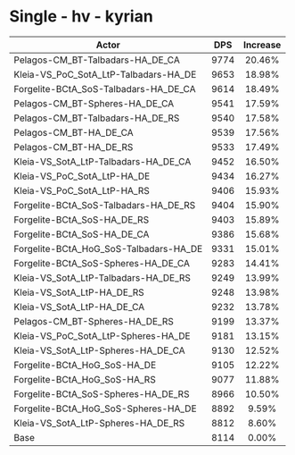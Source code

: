 # Single - hv - kyrian
| Actor | DPS | Increase |
|---|:---:|:---:|
|Pelagos-CM_BT-Talbadars-HA_DE_CA|9774|20.46%|
|Kleia-VS_PoC_SotA_LtP-Talbadars-HA_DE|9653|18.98%|
|Forgelite-BCtA_SoS-Talbadars-HA_DE_CA|9614|18.49%|
|Pelagos-CM_BT-Spheres-HA_DE_CA|9541|17.59%|
|Pelagos-CM_BT-Talbadars-HA_DE_RS|9540|17.58%|
|Pelagos-CM_BT-HA_DE_CA|9539|17.56%|
|Pelagos-CM_BT-HA_DE_RS|9533|17.49%|
|Kleia-VS_SotA_LtP-Talbadars-HA_DE_CA|9452|16.50%|
|Kleia-VS_PoC_SotA_LtP-HA_DE|9434|16.27%|
|Kleia-VS_PoC_SotA_LtP-HA_RS|9406|15.93%|
|Forgelite-BCtA_SoS-Talbadars-HA_DE_RS|9404|15.90%|
|Forgelite-BCtA_SoS-HA_DE_RS|9403|15.89%|
|Forgelite-BCtA_SoS-HA_DE_CA|9386|15.68%|
|Forgelite-BCtA_HoG_SoS-Talbadars-HA_DE|9331|15.01%|
|Forgelite-BCtA_SoS-Spheres-HA_DE_CA|9283|14.41%|
|Kleia-VS_SotA_LtP-Talbadars-HA_DE_RS|9249|13.99%|
|Kleia-VS_SotA_LtP-HA_DE_RS|9248|13.98%|
|Kleia-VS_SotA_LtP-HA_DE_CA|9232|13.78%|
|Pelagos-CM_BT-Spheres-HA_DE_RS|9199|13.37%|
|Kleia-VS_PoC_SotA_LtP-Spheres-HA_DE|9181|13.15%|
|Kleia-VS_SotA_LtP-Spheres-HA_DE_CA|9130|12.52%|
|Forgelite-BCtA_HoG_SoS-HA_DE|9105|12.22%|
|Forgelite-BCtA_HoG_SoS-HA_RS|9077|11.88%|
|Forgelite-BCtA_SoS-Spheres-HA_DE_RS|8966|10.50%|
|Forgelite-BCtA_HoG_SoS-Spheres-HA_DE|8892|9.59%|
|Kleia-VS_SotA_LtP-Spheres-HA_DE_RS|8812|8.60%|
|Base|8114|0.00%|
